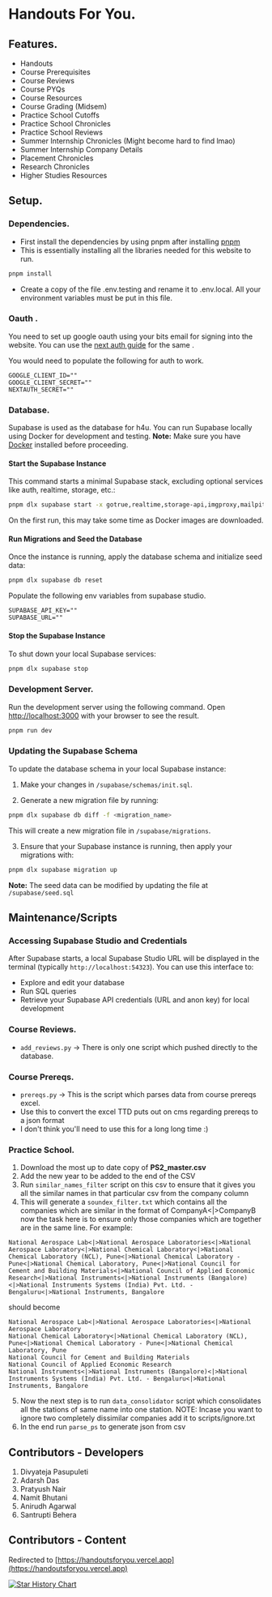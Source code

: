 # Handouts For You.

## Features.

- Handouts
- Course Prerequisites
- Course Reviews
- Course PYQs
- Course Resources
- Course Grading (Midsem)
- Practice School Cutoffs
- Practice School Chronicles
- Practice School Reviews
- Summer Internship Chronicles (Might become hard to find lmao)
- Summer Internship Company Details
- Placement Chronicles
- Research Chronicles
- Higher Studies Resources

## Setup.

### Dependencies.

- First install the dependencies by using pnpm after installing [pnpm](https://pnpm.io/installation)
- This is essentially installing all the libraries needed for this website to run.

```bash
pnpm install
```

- Create a copy of the file .env.testing and rename it to .env.local. All your environment variables must be put in this file.

### Oauth .

You need to set up google oauth using your bits email for signing into the website. You can use the [next auth guide](https://next-auth.js.org/providers/google) for the same .

You would need to populate the following for auth to work.

```
GOOGLE_CLIENT_ID=""
GOOGLE_CLIENT_SECRET=""
NEXTAUTH_SECRET=""
```

### Database.

Supabase is used as the database for h4u. You can run Supabase locally using Docker for development and testing. **Note:** Make sure you have [Docker](https://docs.docker.com/get-docker/) installed before proceeding.

#### Start the Supabase Instance

This command starts a minimal Supabase stack, excluding optional services like auth, realtime, storage, etc.:

```bash
pnpm dlx supabase start -x gotrue,realtime,storage-api,imgproxy,mailpit,edge-runtime,logflare,vector
```

On the first run, this may take some time as Docker images are downloaded.

#### Run Migrations and Seed the Database

Once the instance is running, apply the database schema and initialize seed data:

```bash
pnpm dlx supabase db reset
```

Populate the following env variables from supabase studio.

```
SUPABASE_API_KEY=""
SUPABASE_URL=""
```

#### Stop the Supabase Instance

To shut down your local Supabase services:

```bash
pnpm dlx supabase stop
```

### Development Server.

Run the development server using the following command. Open [http://localhost:3000](http://localhost:3000) with your browser to see the result.

```bash
pnpm run dev
```

### Updating the Supabase Schema

To update the database schema in your local Supabase instance:

1. Make your changes in `/supabase/schemas/init.sql`.

2. Generate a new migration file by running:

```bash
pnpm dlx supabase db diff -f <migration_name>
```

This will create a new migration file in `/supabase/migrations`.

3. Ensure that your Supabase instance is running, then apply your migrations with:

```bash
pnpm dlx supabase migration up
```

**Note:** The seed data can be modified by updating the file at `/supabase/seed.sql`

## Maintenance/Scripts

### Accessing Supabase Studio and Credentials

After Supabase starts, a local Supabase Studio URL will be displayed in the terminal (typically `http://localhost:54323`). You can use this interface to:

- Explore and edit your database
- Run SQL queries
- Retrieve your Supabase API credentials (URL and anon key) for local development

### Course Reviews.

- `add_reviews.py` -> There is only one script which pushed directly to the database.

### Course Prereqs.

- `prereqs.py` -> This is the script which parses data from course prereqs excel.
- Use this to convert the excel TTD puts out on cms regarding prereqs to a json format
- I don't think you'll need to use this for a long long time :)

### Practice School.

1. Download the most up to date copy of **PS2_master.csv**
2. Add the new year to be added to the end of the CSV
3. Run `similar_names_filter` script on this csv to ensure that it gives you all the similar names in that particular csv from the company column
4. This will generate a `soundex_filter.txt` which contains all the companies which are similar in the format of CompanyA<|>CompanyB now the task here is to ensure only those companies which are together are in the same line. For example:

```
National Aerospace Lab<|>National Aerospace Laboratories<|>National Aerospace Laboratory<|>National Chemical Laboratory<|>National Chemical Laboratory (NCL), Pune<|>National Chemical Laboratory - Pune<|>National Chemical Laboratory, Pune<|>National Council for Cement and Building Materials<|>National Council of Applied Economic Research<|>National Instruments<|>National Instruments (Bangalore)<|>National Instruments Systems (India) Pvt. Ltd. - Bengaluru<|>National Instruments, Bangalore
```

should become

```
National Aerospace Lab<|>National Aerospace Laboratories<|>National Aerospace Laboratory
National Chemical Laboratory<|>National Chemical Laboratory (NCL), Pune<|>National Chemical Laboratory - Pune<|>National Chemical Laboratory, Pune
National Council for Cement and Building Materials
National Council of Applied Economic Research
National Instruments<|>National Instruments (Bangalore)<|>National Instruments Systems (India) Pvt. Ltd. - Bengaluru<|>National Instruments, Bangalore
```

5. Now the next step is to run `data_consolidator` script which consolidates all the stations of same name into one station.
   NOTE: Incase you want to ignore two completely dissimilar companies add it to scripts/ignore.txt
6. In the end run `parse_ps` to generate json from csv

## Contributors - Developers

1. Divyateja Pasupuleti
2. Adarsh Das
3. Pratyush Nair
4. Namit Bhutani
5. Anirudh Agarwal
6. Santrupti Behera

## Contributors - Content

Redirected to [https://handoutsforyou.vercel.app](https://handoutsforyou.vercel.app)

<a href="https://www.star-history.com/#thenicekat/handoutsforyou&Date">
 <picture>
   <source media="(prefers-color-scheme: dark)" srcset="https://api.star-history.com/svg?repos=thenicekat/handoutsforyou&type=Date&theme=dark" />
   <source media="(prefers-color-scheme: light)" srcset="https://api.star-history.com/svg?repos=thenicekat/handoutsforyou&type=Date" />
   <img alt="Star History Chart" src="https://api.star-history.com/svg?repos=thenicekat/handoutsforyou&type=Date" />
 </picture>
</a>

